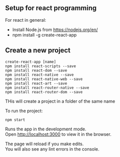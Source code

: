 

## Setup for react programming

For react in general:

* Install Node.js from https://nodejs.org/en/
* npm install -g create-react-app

## Create a new project

    create-react-app [name]
    npm install react-scripts --save
    npm install react-dom --save
    npm install react-native --save
    npm install react-native-web --save
    npm install react-art --save
    npm install react-router-native --save
    npm install react-router-dom --save


THis will create a project in a folder of the same name

To run the project:

`npm start`

Runs the app in the development mode.<br>
Open [http://localhost:3000](http://localhost:3000) to view it in the browser.

The page will reload if you make edits.<br>
You will also see any lint errors in the console.
